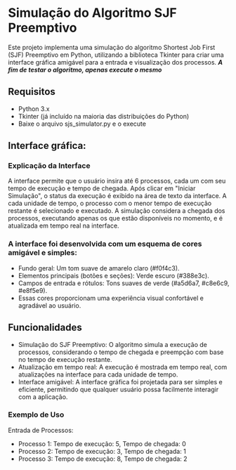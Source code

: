 
# Simulação do Algoritmo SJF Preemptivo
Este projeto implementa uma simulação do algoritmo Shortest Job First (SJF) Preemptivo em Python, utilizando a biblioteca Tkinter para criar uma interface gráfica amigável para a entrada e visualização dos processos. ***A fim de testar o algoritmo, apenas execute o mesmo***

## Requisitos
- Python 3.x
- Tkinter (já incluído na maioria das distribuições do Python)
- Baixe o arquivo sjs_simulator.py e o execute 

## Interface gráfica:
### Explicação da Interface
A interface permite que o usuário insira até 6 processos, cada um com seu tempo de execução e tempo de chegada.
Após clicar em "Iniciar Simulação", o status da execução é exibido na área de texto da interface. A cada unidade de tempo, o processo com o menor tempo de execução restante é selecionado e executado.
A simulação considera a chegada dos processos, executando apenas os que estão disponíveis no momento, e é atualizada em tempo real na interface.

### A interface foi desenvolvida com um esquema de cores amigável e simples:

- Fundo geral: Um tom suave de amarelo claro (#f0f4c3).
- Elementos principais (botões e seções): Verde escuro (#388e3c).
- Campos de entrada e rótulos: Tons suaves de verde (#a5d6a7, #c8e6c9, #e8f5e9).
- Essas cores proporcionam uma experiência visual confortável e agradável ao usuário.

## Funcionalidades
- Simulação do SJF Preemptivo: O algoritmo simula a execução de processos, considerando o tempo de chegada e preempção com base no tempo de execução restante.
- Atualização em tempo real: A execução é mostrada em tempo real, com atualizações na interface para cada unidade de tempo.
- Interface amigável: A interface gráfica foi projetada para ser simples e eficiente, permitindo que qualquer usuário possa facilmente interagir com a aplicação.
### Exemplo de Uso

Entrada de Processos:
- Processo 1: Tempo de execução: 5, Tempo de chegada: 0
- Processo 2: Tempo de execução: 3, Tempo de chegada: 1
- Processo 3: Tempo de execução: 8, Tempo de chegada: 2
